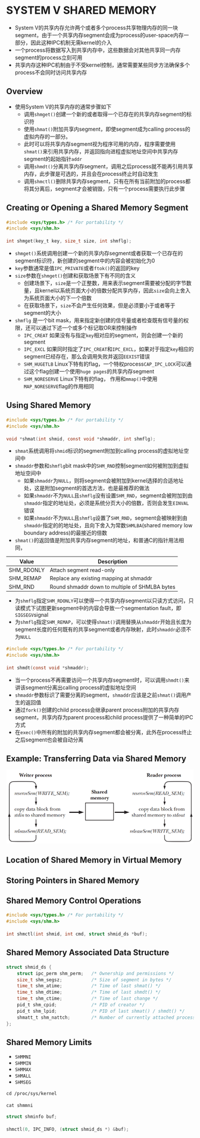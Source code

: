# SYSTEM V SHARED MEMORY

- System V的共享内存允许两个或者多个process共享物理内存的同一块segment，由于一个共享内存segment会成为process的user-space内存一部分，因此这种IPC机制无需kernel的介入
- 一个process将数据写入到共享内存中，这些数据会对其他共享同一内存segment的process立刻可用
- 共享内存这种IPC机制由于不受kernel控制，通常需要某些同步方法确保多个process不会同时访问共享内存

## Overview

- 使用System V的共享内存的通常步骤如下
	- 调用`shmget()`创建一个新的或者取得一个已存在的共享内存segment的标识符
	- 使用`shmat()`附加共享内segment，即使segment成为calling process的虚拟内存的一部分。
	- 此时可以将共享内存segment视为程序可用的内存，程序需要使用`shmat()`来引用共享内存，并返回指向进程虚拟地址空间中共享内存segment的起始指针`addr`
	- 调用`shmdt()`分离共享内存segment，调用之后process就不能再引用共享内存，此步骤是可选的，并且会在process终止时自动发生
	- 调用`shmctl()`删除共享内存segment，只有在所有当前附加的process都将其分离后，segment才会被销毁，只有一个process需要执行此步骤

## Creating or Opening a Shared Memory Segment

```c
#include <sys/types.h> /* For portability */
#include <sys/shm.h>

int shmget(key_t key, size_t size, int shmflg);
```

- `shmget()`系统调用创建一个新的共享内存segment或者获取一个已存在的segment标识符，新创建的segment中的内容会被初始化为0
- `key`参数通常是值`IPC_PRIVATE`或者`ftok()`的返回的key
- `size`参数在`shmget()`创建和获取场景下有不同的含义
	- 创建场景下，`size`是一个正整数，用来表示segment需要被分配的字节数量，且kernel以系统页面大小的倍数分配共享内存，因此`size`会向上舍入为系统页面大小的下一个倍数
	- 在获取场景下，`size`不会产生任何效果，但是必须要小于或者等于segment的大小
- `shmflg` 是一个bit mask，用来指定新创建的信号量或者检查既有信号量的权限，还可以通过下述一个或多个标记取OR来控制操作
	- `IPC_CREAT` 如果没有与指定`key`相对应的segment，则会创建一个新的segment
	- `IPC_EXCL` 如果同时指定了`IPC_CREAT`和`IPC_EXCL`，如果对于指定`key`相应的segment已经存在，那么会调用失败并返回`EEXIST`错误
	- `SHM_HUGETLB` Linux下特有的flag，一个特权process`CAP_IPC_LOCK`可以通过这个flag创建一个使用`huge pages`的共享内存segment
	- `SHM_NORESERVE` Linux下特有的flag， 作用和`mmap()`中使用`MAP_NORESERVE`flag的作用相同

## Using Shared Memory

```c
#include <sys/types.h> /* For portability */
#include <sys/shm.h>

void *shmat(int shmid, const void *shmaddr, int shmflg);
```

- `shmat`系统调用将`shmid`标识的segment附加到calling process的虚拟地址空间中
- `shmaddr`参数和`shmflg`bit mask中的`SHM_RND`控制segment如何被附加到虚拟地址空间中
	- 如果`shmaddr`为`NULL`，则将segment会被附加到kernel选择的合适地址处，这是附加segment的首选方法，也是最推荐的做法
	- 如果`shmaddr`不为`NULL`且`shmflg`没有设置`SHM_RND`，segment会被附加到由`shmaddr`指定的地址处，必须是系统分页大小的倍数，否则会发生`EINVAL`错误
	- 如果`shmaddr`不为`NULL`且`shmflg`设置了`SHM_RND`，segment会被映射到由`shmaddr`指定的的地址处，且向下舍入为常数`SHMLBA`(shared memory low boundary
	  address)的最接近的倍数
- `shmat()`的返回值是附加共享内存segment的地址，和普通C的指针用法相同，

| Value      | Description                                    |
|------------|------------------------------------------------|
| SHM_RDONLY | Attach segment read-only                       |
| SHM_REMAP  | Replace any existing mapping at shmaddr        |
| SHM_RND    | Round shmaddr down to multiple of SHMLBA bytes |

- 为`shmflg`指定`SHM_RDONLY`可以使得一个共享内存segment以只读方式访问，只读模式下试图更新segment中的内容会导致一个segmentation fault，即`SIGSEGV`signal
- 为`shmflg`指定`SHM_REMAP`，可以使得`shmat()`调用替换从`shmaddr`开始且长度为segment长度的任何既有的共享segment或者内存映射，此时`shmaddr`必须不为`NULL`

```c
#include <sys/types.h> /* For portability */
#include <sys/shm.h>

int shmdt(const void *shmaddr);
```

- 当一个process不再需要访问一个共享内存segment时，可以调用`shmdt()`来讲该segment分离出calling process的虚拟地址空间
- `shmaddr`参数标识了需要分离的segment，`shmaddr`应该是之前`shmat()`调用产生的返回值
- 通过`fork()`创建的child process会继承parent process附加的共享内存segment，共享内存为parent process和child process提供了一种简单的IPC方式
- 在`exec()`中所有的附加的共享内存segment都会被分离，此外在process终止之后segment也会被自动分离

## Example: Transferring Data via Shared Memory

![48-1.png](./img/48-1.png)

## Location of Shared Memory in Virtual Memory

## Storing Pointers in Shared Memory

## Shared Memory Control Operations

```c
#include <sys/types.h> /* For portability */
#include <sys/shm.h>

int shmctl(int shmid, int cmd, struct shmid_ds *buf);
```

## Shared Memory Associated Data Structure

```c
struct shmid_ds {
    struct ipc_perm shm_perm; 	/* Ownership and permissions */
    size_t shm_segsz; 			/* Size of segment in bytes */
    time_t shm_atime; 			/* Time of last shmat() */
    time_t shm_dtime; 			/* Time of last shmdt() */
    time_t shm_ctime; 			/* Time of last change */
    pid_t shm_cpid; 			/* PID of creator */
    pid_t shm_lpid; 			/* PID of last shmat() / shmdt() */
    shmatt_t shm_nattch; 		/* Number of currently attached processes */
};
```

## Shared Memory Limits

- `SHMMNI`
- `SHMMIN`
- `SHMMAX`
- `SHMALL`
- `SHMSEG`

```shell
cd /proc/sys/kernel

cat shmmni
```

```c
struct shminfo buf;

shmctl(0, IPC_INFO, (struct shmid_ds *) &buf);
```